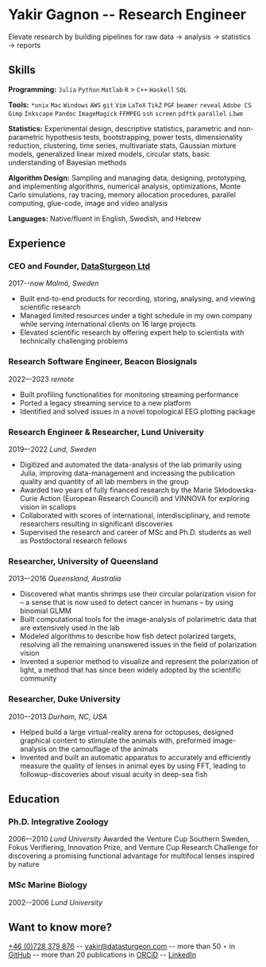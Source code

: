 # Yakir Gagnon -- Research Engineer

Elevate research by building pipelines for raw data → analysis → statistics → reports

## Skills
**Programming:** `Julia` `Python` `Matlab` `R` > `C++` `Haskell` `SQL`

**Tools:** `*unix` `Mac` `Windows` `AWS` `git` `Vim` `LaTeX` `TikZ` `PGF` `beamer` `reveal` `Adobe CS` `Gimp` `Inkscape` `Pandoc` `ImageMagick` `FFMPEG` `ssh` `screen` `pdftk` `parallel` `i3wm`

**Statistics:** Experimental design, descriptive statistics, parametric and non-parametric hypothesis tests, bootstrapping, power tests, dimensionality reduction, clustering, time series, multivariate stats, Gaussian mixture models, generalized linear mixed models, circular stats, basic understanding of Bayesian methods

**Algorithm Design:** Sampling and managing data, designing, prototyping, and implementing algorithms, numerical analysis, optimizations, Monte Carlo simulations, ray tracing, memory allocation procedures, parallel computing, glue-code, image and video analysis

**Languages:** Native/fluent in English, Swedish, and Hebrew

## Experience

### CEO and Founder, [DataSturgeon Ltd](https://datasturgeon.com)
2017--now *Malmö, Sweden*

- Built end-to-end products for recording, storing, analysing, and viewing scientific research
- Managed limited resources under a tight schedule in my own company while serving international clients on 16 large projects
- Elevated scientific research by offering expert help to scientists with technically challenging problems

### Research Software Engineer, Beacon Biosignals
2022–-2023 *remote*

- Built profiling functionalities for monitoring streaming performance
- Ported a legacy streaming service to a new platform
- Identified and solved issues in a novel topological EEG plotting package

### Research Engineer & Researcher, Lund University
2019–-2022 *Lund, Sweden*

- Digitized and automated the data-analysis of the lab primarily using Julia, improving data-management and increasing the publication quality and quantity of all lab members in the group
- Awarded two years of fully financed research by the Marie Skłodowska-Curie Action (European Research Council) and VINNOVA for exploring vision in scallops
- Collaborated with scores of international, interdisciplinary, and remote researchers resulting in significant discoveries
- Supervised the research and career of MSc and Ph.D. students as well as Postdoctoral research fellows

### Researcher, University of Queensland
2013–-2016 *Queensland, Australia*

- Discovered what mantis shrimps use their circular polarization vision for – a sense that is now used to detect cancer in humans – by using binomial GLMM
- Built computational tools for the image-analysis of polarimetric data that are extensively used in the lab
- Modeled algorithms to describe how fish detect polarized targets, resolving all the remaining unanswered issues in the field of polarization vision
- Invented a superior method to visualize and represent the polarization of light, a method that has since been widely adopted by the scientific community

### Researcher, Duke University
2010–-2013 *Durham, NC, USA*

- Helped build a large virtual-reality arena for octopuses, designed graphical content to stimulate the animals with, preformed image-analysis on the camouflage of the animals
- Invented and built an automatic apparatus to accurately and efficiently measure the quality of lenses in animal eyes by using FFT, leading to followup-discoveries about visual acuity in deep-sea fish

## Education

### Ph.D. Integrative Zoology
2006–-2010 *Lund University*
Awarded the Venture Cup Southern Sweden, Fokus Verifiering, Innovation Prize, and Venture Cup Research Challenge for discovering a promising functional advantage for multifocal lenses inspired by nature

### MSc Marine Biology
2002--2006 *Lund University*

## Want to know more?
[+46 (0)728 379 876](tel:+46728379876) -- [yakir@datasturgeon.com](mailto:yakir@datasturgeon.com) -- more than 50 ⋆ in [GitHub](https://github.com/yakir12) -- more than 20 publications in [ORCiD](https://orcid.org/0000-0003-2512-4520) -- [LinkedIn](https://www.linkedin.com/in/yakir-gagnon/)
